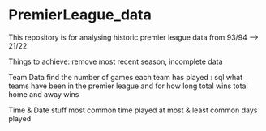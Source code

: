 # PremierLeague_data

This repository is for analysing historic premier league data from 93/94 --> 21/22

Things to achieve:
remove most recent season, incomplete data

Team Data
find the number of games each team has played : sql
what teams have been in the premier league and for how long
total wins
total home and away wins

Time & Date stuff
most common time played at
most & least common days played
